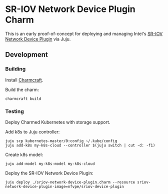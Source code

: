 # SR-IOV Network Device Plugin Charm

This is an early proof-of-concept for deploying and managing Intel's
[SR-IOV Network Device Plugin](https://github.com/intel/sriov-network-device-plugin/)
via Juju.

## Development

### Building
Install [Charmcraft](https://pypi.org/project/charmcraft/).

Build the charm:

```
charmcraft build
```

### Testing

Deploy Charmed Kubernetes with storage support.

Add k8s to Juju controller:

```
juju scp kubernetes-master/0:config ~/.kube/config
juju add-k8s my-k8s-cloud --controller $(juju switch | cut -d: -f1)
```

Create k8s model:

```
juju add-model my-k8s-model my-k8s-cloud
```

Deploy the SR-IOV Network Device Plugin:

```
juju deploy ./sriov-network-device-plugin.charm --resource sriov-network-device-plugin-image=nfvpe/sriov-device-plugin
```
